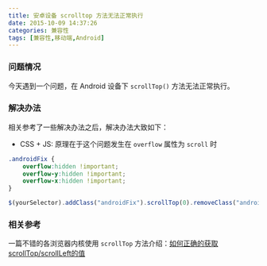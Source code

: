```yaml
---
title: 安卓设备 scrolltop 方法无法正常执行
date: 2015-10-09 14:37:26
categories: 兼容性
tags: [兼容性,移动端,Android]
---
```


### 问题情况
今天遇到一个问题，在 Android 设备下 `scrollTop()` 方法无法正常执行。

### 解决办法
相关参考了一些解决办法之后，解决办法大致如下：

- CSS + JS:
原理在于这个问题发生在 `overflow` 属性为 `scroll` 时

``` css
.androidFix {
    overflow:hidden !important;
    overflow-y:hidden !important;
    overflow-x:hidden !important;
}

```

``` js
$(yourSelector).addClass("androidFix").scrollTop(0).removeClass("androidFix");
```

### 相关参考
一篇不错的各浏览器内核使用 `scrollTop` 方法介绍：[如何正确的获取scrollTop/scrollLeft的值](http://bbs.csdn.net/topics/340198399)



